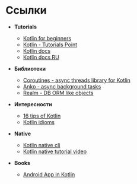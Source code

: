 # Ссылки

* **Tutorials**
  + [Kotlin for beginners](https://www.callicoder.com/kotlin-overview-installation-setup/)
  + [Kotlin - Tutorials Point](https://www.tutorialspoint.com/kotlin/kotlin_basic_types.htm)
  + [Kotlin docs](https://kotlinlang.org/docs/reference/)
  + [Kotlin docs RU](https://kotlinlang.ru/docs/reference/classes.html)

* **Библиотеки** 
  + [Coroutines - async threads library for Kotlin](https://kotlinlang.org/docs/reference/coroutines-overview.html)
  + [Anko - async background tasks](https://antonioleiva.com/anko-background-kotlin-android/)
  + [Realm - DB ORM like objects](https://realm.io/blog/realm-4-3-0-released-w-first-class-support-for-kotlin/)

* **Интересности** 
  + [16 tips of Kotlin](https://savvyapps.com/blog/kotlin-tips-android-development) 
  + [Kotlin idioms](https://kotlinlang.ru/docs/reference/idioms.html)

* **Native** 
  + [Kotlin native cli](https://github.com/JetBrains/kotlin/releases/tag/v1.3.11) 
  + [Kotlin native tutorial video](https://www.youtube.com/watch?v=YAKjUVNG14E)

* **Books**
  + [Android App in Kotlin](https://github.com/Nikeweke/EXPA--Android-Java/blob/master/src/books/Pro%20Android%20with%20Kotlin.pdf)